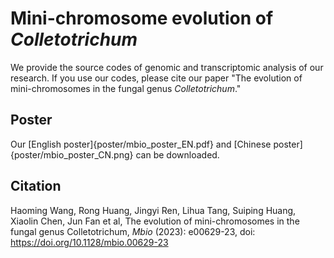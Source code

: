 # Mini-chromosome evolution of *Colletotrichum*
We provide the source codes of genomic and transcriptomic analysis of our research. If you use our codes, please cite our paper "The evolution of mini-chromosomes in the fungal genus *Colletotrichum*." 

## Poster
Our [English poster]{poster/mbio_poster_EN.pdf} and [Chinese poster]{poster/mbio_poster_CN.png} can be downloaded.

## Citation
Haoming Wang, Rong Huang, Jingyi Ren, Lihua Tang, Suiping Huang, Xiaolin Chen, Jun Fan et al, The evolution of mini-chromosomes in the fungal genus Colletotrichum, *Mbio* (2023): e00629-23, doi: https://doi.org/10.1128/mbio.00629-23

